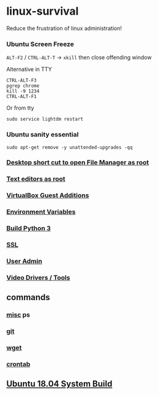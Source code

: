# linux-survival
Reduce the frustration of linux administration!

### Ubuntu Screen Freeze

`ALT-F2` / `CTRL-ALT-T` -> `xkill` then close offending window

Alternative in TTY
```
CTRL-ALT-F3
pgrep chrome
kill -9 1234
CTRL-ALT-F1
```

Or from tty
```
sudo service lightdm restart
```


### Ubuntu sanity essential
```
sudo apt-get remove -y unattended-upgrades -qq
```

### [Desktop short cut to open File Manager as root](FileManagerSudo.md)

### [Text editors as root](TextEditorSudo.md)

### [VirtualBox Guest Additions](VirtualBoxGuestAdditions.md)

### [Environment Variables](EnvironmentVariables.md)

### [Build Python 3](BuildPython3.md)

### [SSL](SSL.md)

### [User Admin](UserAdmin.md)

### [Video Drivers / Tools](Video.md)

## commands

### [misc](cmd.md) ps
### [git](git.md)
### [wget](wget.md)
### [crontab](crontab.md)

## [Ubuntu 18.04 System Build](Ubuntu1804Build.md)